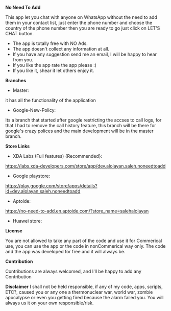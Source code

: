 **No Need To Add**

This app let you chat with anyone on WhatsApp without the need to add them in your contact list, just enter the phone number and choose the country of the phone number then you are ready to go just click on LET'S CHAT button.

- The app is totally free with NO Ads.
- The app doesn't collect any information at all.
- If you have any suggestion send me an email, I will be happy to hear from you.
- If you like the app rate the app please :)
- If you like it, shear it let others enjoy it.


**Branches**
- Master:

it has all the functionality of the application

- Google-New-Policy:

Its a branch that started after google restricting the accses to call logs, for that I had to remove the call history feature, this branch will be there for google's crazy polices and the main development will be in the master branch. 

**Store Links**

- XDA Labs (Full features) {Recommended}:

https://labs.xda-developers.com/store/app/dev.alolayan.saleh.noneedtoadd

- Google playstore:

https://play.google.com/store/apps/details?id=dev.alolayan.saleh.noneedtoadd


- Aptoide:

https://no-need-to-add.en.aptoide.com/?store_name=salehalolayan

- Huawei store:

**License**

You are not allowed to take any part of the code and use it for Commerical use, you can use the app or the code in nonCommerical way only.
The code and the app was developed for free and it will always be.

**Contribution**

Contributions are always welcomed, and I'll be happy to add any Contribution

**Disclaimer**
I shall not be held responsible, if any of my code, apps, scripts, ETC?, caused you or any one a thermonuclear war, world war, zombie apocalypse or even you getting fired because the alarm failed you. You will always us it on your own responsible/risk.
